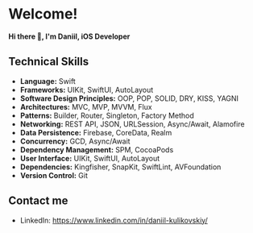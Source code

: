 # Welcome!
**Hi there 👋, I'm Daniil, iOS Developer**  

## **Technical Skills**
- **Language:** Swift
- **Frameworks:** UIKit, SwiftUI, AutoLayout
- **Software Design Principles:** OOP, POP, SOLID, DRY, KISS, YAGNI  
- **Architectures:** MVC, MVP, MVVM, Flux 
- **Patterns:** Builder, Router, Singleton, Factory Method  
- **Networking:** REST API, JSON, URLSession, Async/Await, Alamofire  
- **Data Persistence:** Firebase, CoreData, Realm
- **Concurrency:** GCD, Async/Await
- **Dependency Management:** SPM, CocoaPods  
- **User Interface:** UIKit, SwiftUI, AutoLayout  
- **Dependencies:** Kingfisher, SnapKit, SwiftLint, AVFoundation  
- **Version Control:** Git   

## Contact me

- LinkedIn: https://www.linkedin.com/in/daniil-kulikovskiy/
